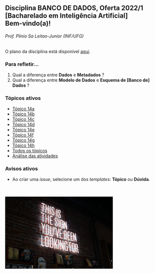 ## Disciplina **BANCO DE DADOS**, Oferta 2022/1<br>[Bacharelado em Inteligência Artificial]<br>Bem-vindo(a)!

###### *Prof. Plinio Sa Leitao-Junior (INF/UFG)*
O plano da disciplina está disponível [aqui](./media/bd-2022-1-bia-plano.pdf).<br>

### Para refletir...

1) Qual a diferença entre **Dados** e **Metadados** ?
2) Qual a diferença entre **Modelo de Dados** e **Esquema de [Banco de] Dados** ?

### Tópicos ativos

- [Tópico 14a](./topicos/topico-14a.md)<br>
- [Tópico 14b](./topicos/topico-14b.md)<br>
- [Tópico 14c](./topicos/topico-14c.md)<br>
- [Tópico 14d](./topicos/topico-14d.md)<br>
- [Tópico 14e](./topicos/topico-14e.md)<br>
- [Tópico 14f](./topicos/topico-14f.md)<br>
- [Tópico 14g](./topicos/topico-14g.md)<br>
- [Tópico 14h](./topicos/topico-14h.md)<br>
- [Todos os tópicos](topicos/topicos.md)<br>
- [Análise das atividades](./media/bd-2022-1-bia-resumo.pdf)

### Avisos ativos

- Ao criar uma *issue*, selecione um dos *templates*: **Tópico** ou **Dúvida**.
<br>
<br>
<img src="./media/austin-chan-ukzHlkoz1IE-unsplash.jpg" width="350">
